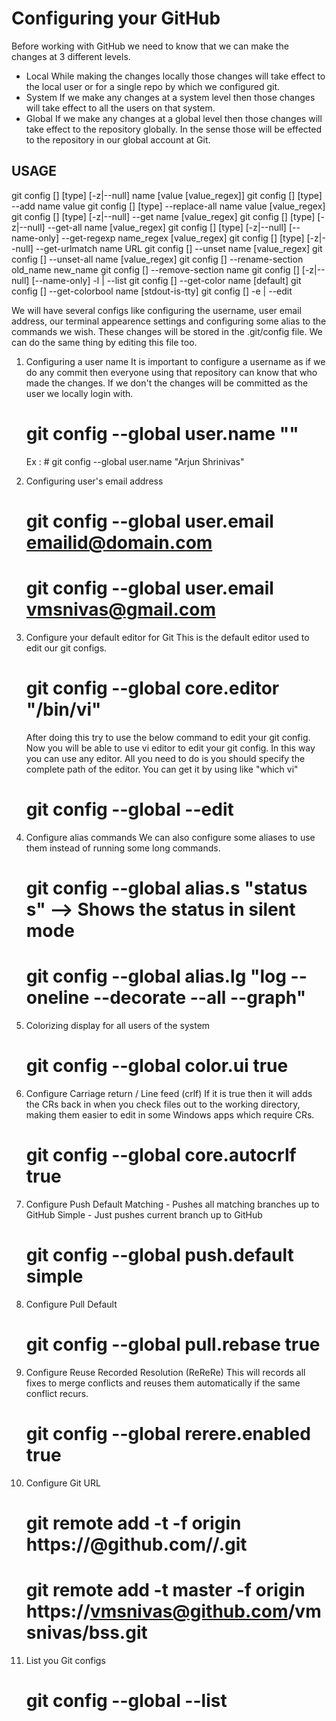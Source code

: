 # Configuring your GitHub

Before working with GitHub we need to know that we can make the changes at 3 different levels.
- Local
	While making the changes locally those changes will take effect to the local user or for a single repo 
	by which we configured git.
- System
	If we make any changes at a system level then those changes will take effect to all the users
	on that system.
- Global
	If we make any changes at a global level then those changes will take effect to the repository
	globally. In the sense those will be effected to the repository in our global account at Git.

USAGE
-----
git config [<file-option>] [type] [-z|--null] name [value [value_regex]]
git config [<file-option>] [type] --add name value
git config [<file-option>] [type] --replace-all name value [value_regex]
git config [<file-option>] [type] [-z|--null] --get name [value_regex]
git config [<file-option>] [type] [-z|--null] --get-all name [value_regex]
git config [<file-option>] [type] [-z|--null] [--name-only] --get-regexp name_regex [value_regex]
git config [<file-option>] [type] [-z|--null] --get-urlmatch name URL
git config [<file-option>] --unset name [value_regex]
git config [<file-option>] --unset-all name [value_regex]
git config [<file-option>] --rename-section old_name new_name
git config [<file-option>] --remove-section name
git config [<file-option>] [-z|--null] [--name-only] -l | --list
git config [<file-option>] --get-color name [default]
git config [<file-option>] --get-colorbool name [stdout-is-tty]
git config [<file-option>] -e | --edit

We will have several configs like configuring the username, user email address, our terminal appearence 
settings and configuring some alias to the commands we wish. These changes will be stored in the .git/config
file. We can do the same thing by editing this file too.

1. Configuring a user name
	It is important to configure a username as if we do any commit then everyone using that repository 
	can know that who made the changes. If we don't the changes will be committed as the user we locally
	login with.

	# git config --global user.name "<FULL NAME>"
	Ex : # git config --global user.name "Arjun Shrinivas"

2. Configuring user's email address

	# git config --global user.email emailid@domain.com
	# git config --global user.email vmsnivas@gmail.com

3. Configure your default editor for Git
	This is the default editor used to edit our git configs.

	# git config --global core.editor "/bin/vi"

	After doing this try to use the below command to edit your git config. Now you will be able to use 
	vi editor to edit your git config. In this way you can use any editor. All you need to do is you 
	should specify the complete path of the editor. You can get it by using like "which vi"

	# git config --global --edit

4. Configure alias commands
	We can also configure some aliases to use them instead of running some long commands.

	# git config --global alias.s "status s" --> Shows the status in silent mode
	# git config --global alias.lg "log --oneline --decorate --all --graph"

5. Colorizing display for all users of the system

	# git config --global color.ui true

6. Configure Carriage return / Line feed (crlf)
	If it is true then it will adds the CRs back in when you check files out to the working directory, 
	making them easier to edit in some Windows apps which require CRs.

	# git config --global core.autocrlf true
7. Configure Push Default
	Matching - Pushes all matching branches up to GitHub
	Simple - Just pushes current branch up to GitHub

	# git config --global push.default simple

8. Configure Pull Default
	
	# git config --global pull.rebase true

9. Configure Reuse Recorded Resolution (ReReRe)
	This will records all fixes to merge conflicts and reuses them automatically if the same conflict recurs.

	# git config --global rerere.enabled true

10. Configure Git URL

	# git remote add -t <BRANCH> -f origin https://<username>@github.com/<username>/<repository>.git
	# git remote add -t master -f origin https://vmsnivas@github.com/vmsnivas/bss.git

11. List you Git configs

	# git config --global --list
